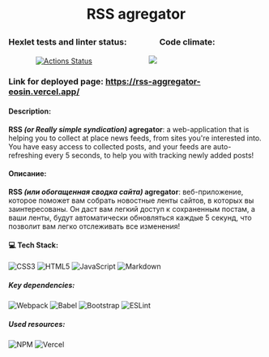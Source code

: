 # <p align=center> RSS agregator </p>
### Hexlet tests and linter status: &emsp; &emsp; &emsp; Code climate:
&emsp; &emsp; &emsp; [![Actions Status](https://github.com/ViktorFAlex/frontend-project-11/workflows/hexlet-check/badge.svg)](https://github.com/ViktorFAlex/frontend-project-11/actions) &emsp; &emsp; &emsp; &emsp; &emsp; &emsp; <a href="https://codeclimate.com/github/ViktorFAlex/frontend-project-11/maintainability"><img src="https://api.codeclimate.com/v1/badges/1b3e40b789172d759429/maintainability" /></a>
### Link for deployed page: https://rss-aggregator-eosin.vercel.app/  

#### Description: 
**RSS *(or Really simple syndication)* agregator**: a web-application that is helping you to collect at place news feeds, from sites you're interested into. You have easy access to collected posts, and your feeds are auto-refreshing every 5 seconds, to help you with tracking newly added posts!  
#### Описание:
**RSS *(или обогащенная сводка сайта)* agregator**: веб-приложение, которое поможет вам собрать новостные ленты сайтов, в которых вы заинтересованы. Он даст вам легкий доступ к сохраненным постам, а ваши ленты, будут автоматически обновляться каждые 5 секунд, что позволит вам легко отслеживать все изменения!
#### 💻 Tech Stack:  
![CSS3](https://img.shields.io/badge/css3-%231572B6.svg?style=flat-square&logo=css3&logoColor=white) ![HTML5](https://img.shields.io/badge/html5-%23E34F26.svg?style=flat-square&logo=html5&logoColor=white) ![JavaScript](https://img.shields.io/badge/javascript-%23323330.svg?style=flat-square&logo=javascript&logoColor=%23F7DF1E) ![Markdown](https://img.shields.io/badge/markdown-%23000000.svg?style=flat-square&logo=markdown&logoColor=white)
##### Key dependencies:
![Webpack](https://img.shields.io/badge/webpack-%238DD6F9.svg?style=flat-square&logo=webpack&logoColor=black) ![Babel](https://img.shields.io/badge/Babel-F9DC3e?style=flat-square&logo=babel&logoColor=black) ![Bootstrap](https://img.shields.io/badge/bootstrap-%23563D7C.svg?style=flat-square&logo=bootstrap&logoColor=white) ![ESLint](https://img.shields.io/badge/ESLint-4B3263?style=flat-square&logo=eslint&logoColor=white)  
##### Used resources:
![NPM](https://img.shields.io/badge/NPM-%23000000.svg?style=flat-square&logo=npm&logoColor=white) ![Vercel](https://img.shields.io/badge/vercel-%23000000.svg?style=flat-square&logo=vercel&logoColor=white)
